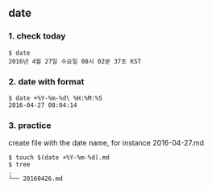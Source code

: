 ## date

### 1. check today

```shell
$ date
2016년 4월 27일 수요일 08시 02분 37초 KST
```

### 2. date with format

```shell
$ date +%Y-%m-%d\ %H:%M:%S
2016-04-27 08:04:14
```

### 3. practice

create file with the date name, for instance 2016-04-27.md

```shell
$ touch $(date +%Y-%m-%d).md
$ tree 
.
└── 20160426.md
```

